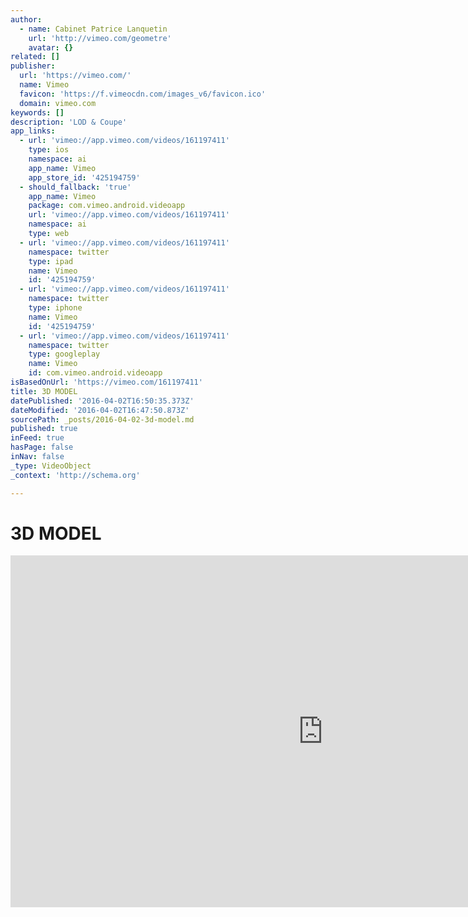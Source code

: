 ```yaml
---
author:
  - name: Cabinet Patrice Lanquetin
    url: 'http://vimeo.com/geometre'
    avatar: {}
related: []
publisher:
  url: 'https://vimeo.com/'
  name: Vimeo
  favicon: 'https://f.vimeocdn.com/images_v6/favicon.ico'
  domain: vimeo.com
keywords: []
description: 'LOD & Coupe'
app_links:
  - url: 'vimeo://app.vimeo.com/videos/161197411'
    type: ios
    namespace: ai
    app_name: Vimeo
    app_store_id: '425194759'
  - should_fallback: 'true'
    app_name: Vimeo
    package: com.vimeo.android.videoapp
    url: 'vimeo://app.vimeo.com/videos/161197411'
    namespace: ai
    type: web
  - url: 'vimeo://app.vimeo.com/videos/161197411'
    namespace: twitter
    type: ipad
    name: Vimeo
    id: '425194759'
  - url: 'vimeo://app.vimeo.com/videos/161197411'
    namespace: twitter
    type: iphone
    name: Vimeo
    id: '425194759'
  - url: 'vimeo://app.vimeo.com/videos/161197411'
    namespace: twitter
    type: googleplay
    name: Vimeo
    id: com.vimeo.android.videoapp
isBasedOnUrl: 'https://vimeo.com/161197411'
title: 3D MODEL
datePublished: '2016-04-02T16:50:35.373Z'
dateModified: '2016-04-02T16:47:50.873Z'
sourcePath: _posts/2016-04-02-3d-model.md
published: true
inFeed: true
hasPage: false
inNav: false
_type: VideoObject
_context: 'http://schema.org'

---
```

# 3D MODEL

<iframe src="https://cdn.embedly.com/widgets/media.html?src=https%3A%2F%2Fplayer.vimeo.com%2Fvideo%2F161197411&amp;url=https%3A%2F%2Fvimeo.com%2F161197411&amp;image=http%3A%2F%2Fi.vimeocdn.com%2Fvideo%2F563383510_1280.jpg&amp;key=b7d04c9b404c499eba89ee7072e1c4f7&amp;type=text%2Fhtml&amp;schema=vimeo" width="1000" height="563" scrolling="no" frameborder="0" allowfullscreen="allowfullscreen" style=""></iframe>